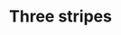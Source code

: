 ---
ee_id: '4387'
site: '1'
type: '2'
long_id: 2017-037 Three stripes
url: 2017-037-three-stripes
title: Three stripes
year: '2017'
medium: Inkjet on canvas (x3)
commission:
dims: 108 x 36 in
pitch:
ps:
live_url:
related:
youtube:
imgs: 2017-037-three-stripes-press-lisson-database-03.jpg
subheading:
display_year: '2017'
download:
add_credit:
add_credits:
related_code:
layout: things-i-made
---